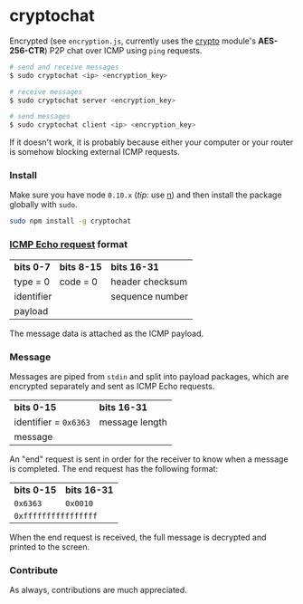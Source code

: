 # cryptochat

Encrypted (see ```encryption.js```, currently uses the [crypto](https://nodejs.org/api/crypto.html) module's **AES-256-CTR**) P2P chat over ICMP using ```ping``` requests.

```bash
# send and receive messages
$ sudo cryptochat <ip> <encryption_key>

# receive messages
$ sudo cryptochat server <encryption_key>

# send messages
$ sudo cryptochat client <ip> <encryption_key>
```

If it doesn't work, it is probably because either your computer or your router is somehow blocking external ICMP requests.

### Install

Make sure you have node ```0.10.x``` (*tip:* use [n](https://www.npmjs.com/package/n)) and then install the package globally with ```sudo```.

```bash
sudo npm install -g cryptochat
```

### [ICMP Echo request](https://en.wikipedia.org/wiki/Ping_(networking_utility)) format

<table>
  <tr>
    <td><b>bits 0-7</b></td>
    <td><b>bits 8-15</b></td>
    <td><b>bits 16-31</b></td>
  </tr>
  <tr>
    <td>type = 0</td>
    <td>code = 0</td>
    <td>header checksum</td>
  </tr>
  <tr>
    <td colspan="2">identifier</td>
    <td>sequence number</td>
  </tr>
  <tr>
    <td colspan="3">payload</td>
  </tr>
</table>

The message data is attached as the ICMP payload.

### Message
Messages are piped from ```stdin``` and split into payload packages, which are encrypted separately and sent as ICMP Echo requests.

<table>
  <tr>
    <td><b>bits 0-15</b></td>
    <td><b>bits 16-31</b></td>
  </tr>
  <tr>
    <td>identifier = <code>0x6363</code></td>
    <td>message length</td>
  </tr>
  <tr>
    <td colspan="3">message</td>
  </tr>
</table>

An "end" request is sent in order for the receiver to know when a message is completed. The end request has the following format:

<table>
  <tr>
    <td><b>bits 0-15</b></td>
    <td><b>bits 16-31</b></td>
  </tr>
  <tr>
    <td><code>0x6363</code></td>
    <td><code>0x0010</code></td>
  </tr>
  <tr>
    <td colspan="3"><code>0xffffffffffffffff</code></td>
  </tr>
</table>

When the end request is received, the full message is decrypted and printed to the screen.

### Contribute

As always, contributions are much appreciated.
